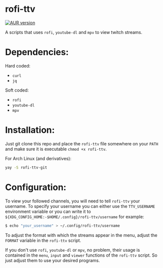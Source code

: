 # rofi-ttv
[![AUR version](https://img.shields.io/aur/version/rofi-ttv-git)](https://aur.archlinux.org/packages/rofi-ttv-git/)

A scripts that uses `rofi`, `youtube-dl` and `mpv` to view twitch streams.

# Dependencies:

Hard coded:
 * `curl`
 * `jq`

Soft coded:
 * `rofi`
 * `youtube-dl`
 * `mpv`

# Installation:

Just git clone this repo and place the `rofi-ttv` file somewhere on your `PATH` and make sure it is executable `chmod +x rofi-ttv`.

For Arch Linux (and derivatives):
```sh
yay -S rofi-ttv-git
```

# Configuration:

To view your followed channels, you will need to tell `rofi-ttv` your username. To specify your username you can either use the `TTV_USERNAME` environment variable or you can write it to `${XDG_CONFIG_HOME:-$HOME/.config}/rofi-ttv/username` for example:

```sh
$ echo "your_username" > ~/.config/rofi-ttv/username
```

To adjust the format with which the streams appear in the menu, adjust the `FORMAT` variable in the `rofi-ttv` script.

If you don't use `rofi`, `youtube-dl` or `mpv`, no problem, their usage is contained in the `menu`, `input` and `viewer` functions of the `rofi-ttv` script. So just adjust them to use your desired programs.
